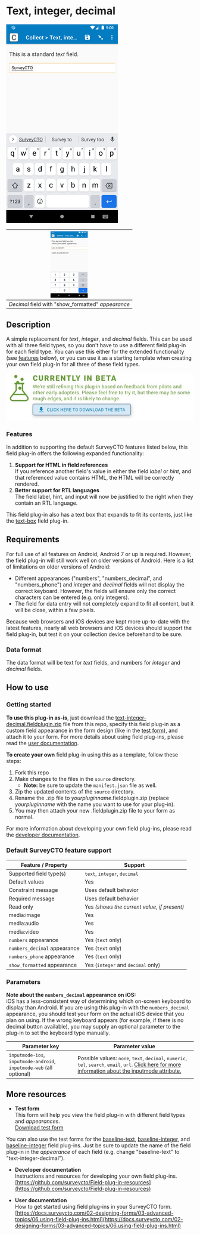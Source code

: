 # Text, integer, decimal

<img src="extras/readme-images/text_field.png" width="300px" alt="Standard text field">

|<img src="extras/readme-images/show_formatted.png" width="100px">|
|:---:|
|*Decimal* field with "show_formatted" *appearance*|

## Description

A simple replacement for *text*, *integer*, and *decimal* fields. This can be used with all three field types, so you don't have to use a different field plug-in for each field type. You can use this either for the extended functionality (see [features](#features) below), or you can use it as a starting template when creating your own field plug-in for all three of these field types.

[![Download now](extras/readme-images/beta-release-download.jpg)](https://github.com/surveycto/text-integer-decimal/raw/master/text-integer-decimal.fieldplugin.zip)

### Features

In addition to supporting the default SurveyCTO features listed below, this field plug-in offers the following expanded functionality:

1. **Support for HTML in field references** <br>
    If you reference another field's value in either the field *label* or *hint*, and that referenced value contains HTML, the HTML will be correctly rendered.
1. **Better support for RTL languages** <br>
    The field label, hint, and input will now be justified to the right when they contain an RTL language.

This field plug-in also has a text box that expands to fit its contents, just like the [text-box](https://github.com/surveycto/text-box/blob/main/README.md) field plug-in.

## Requirements

For full use of all features on Android, Android 7 or up is required. However, the field plug-in will still work well on older versions of Android. Here is a list of limitations on older versions of Android:

* Different appearances ("numbers", "numbers_decimal", and "numbers_phone") and *integer* and *decimal* fields will not display the correct keyboard. However, the fields will ensure only the correct characters can be entered (e.g. only integers).
* The field for data entry will not completely expand to fit all content, but it will be close, within a few pixels.

Because web browsers and iOS devices are kept more up-to-date with the latest features, nearly all web browsers and iOS devices should support the field plug-in, but test it on your collection device beforehand to be sure.

### Data format

The data format will be text for *text* fields, and numbers for *integer* and *decimal* fields.

## How to use

### Getting started

**To use this plug-in as-is**, just download the [text-integer-decimal.fieldplugin.zip](https://github.com/surveycto/text-integer-decimal/raw/main/extras/test-form/Text%2C%20integer%2C%20decimal%20test%20form.xlsx) file from this repo, specify this field plug-in as a custom field appearance in the form design (like in the [test form](https://github.com/surveycto/text-integer-decimal/raw/main/extras/test-form/Text%2C%20integer%2C%20decimal%20test%20form.xlsx)), and attach it to your form. For more details about using field plug-ins, please read the [user documentation](https://docs.surveycto.com/02-designing-forms/03-advanced-topics/06.using-field-plug-ins.html).

**To create your own** field plug-in using this as a template, follow these steps:

1. Fork this repo
1. Make changes to the files in the `source` directory.  
    * **Note:** be sure to update the `manifest.json` file as well.
1. Zip the updated contents of the `source` directory.
1. Rename the .zip file to *yourpluginname*.fieldplugin.zip (replace *yourpluginname* with the name you want to use for your plug-in).
1. You may then attach your new .fieldplugin.zip file to your form as normal.

For more information about developing your own field plug-ins, please read the [developer documentation](https://github.com/surveycto/Field-plug-in-resources).

### Default SurveyCTO feature support

| Feature / Property | Support |
| --- | --- |
| Supported field type(s) | `text`, `integer`, `decimal`|
| Default values | Yes |
| Constraint message | Uses default behavior |
| Required message | Uses default behavior |
| Read only | Yes *(shows the current value, if present)* |
| media:image | Yes |
| media:audio | Yes |
| media:video | Yes |
| `numbers` appearance | Yes (`text` only) |
| `numbers_decimal` appearance | Yes (`text` only) |
| `numbers_phone` appearance | Yes (`text` only) |
| `show_formatted` appearance | Yes (`integer` and `decimal` only) |

### Parameters

**Note about the `numbers_decimal` appearance on iOS:**  
iOS has a less-consistent way of determining which on-screen keyboard to display than Android. If you are using this plug-in with the `numbers_decimal` appearance, you should test your form on the actual iOS device that you plan on using. If the wrong keyboard appears (for example, if there is no decimal button available), you may supply an optional parameter to the plug-in to set the keyboard type manually. 

| Parameter key | Parameter value |
| --- | --- |
| `inputmode-ios`, `inputmode-android`, `inputmode-web` (all optional) | Possible values: `none`, `text`, `decimal`, `numeric`, `tel`, `search`, `email`, `url`. [Click here for more information about the inputmode attribute.](https://css-tricks.com/everything-you-ever-wanted-to-know-about-inputmode)|

## More resources

* **Test form**  
This form will help you view the field plug-in with different field types and *appearance*s.  
[Download test form](https://github.com/surveycto/text-integer-decimal/raw/main/extras/test-form/Text%2C%20integer%2C%20decimal%20test%20form.xlsx)

You can also use the test forms for the [baseline-text](https://github.com/surveycto/baseline-text/blob/master/README.md), [baseline-integer](https://github.com/surveycto/baseline-integer/blob/master/README.md), and [baseline-integer](https://github.com/surveycto/baseline-integer/blob/master/README.md) field plug-ins. Just be sure to update the name of the field plug-in in the *appearance* of each field (e.g. change "baseline-text" to "text-integer-decimal").

* **Developer documentation**  
Instructions and resources for developing your own field plug-ins.  
[https://github.com/surveycto/Field-plug-in-resources](https://github.com/surveycto/Field-plug-in-resources)

* **User documentation**  
How to get started using field plug-ins in your SurveyCTO form.  
[https://docs.surveycto.com/02-designing-forms/03-advanced-topics/06.using-field-plug-ins.html](https://docs.surveycto.com/02-designing-forms/03-advanced-topics/06.using-field-plug-ins.html)
